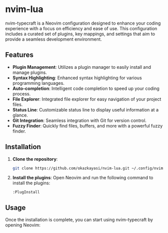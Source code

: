 # nvim-lua

nvim-typecraft is a Neovim configuration designed to enhance your coding experience with a focus on efficiency and ease of use. This configuration includes a curated set of plugins, key mappings, and settings that aim to provide a seamless development environment.

## Features

- **Plugin Management**: Utilizes a plugin manager to easily install and manage plugins.
- **Syntax Highlighting**: Enhanced syntax highlighting for various programming languages.
- **Auto-completion**: Intelligent code completion to speed up your coding process.
- **File Explorer**: Integrated file explorer for easy navigation of your project files.
- **Status Line**: Customizable status line to display useful information at a glance.
- **Git Integration**: Seamless integration with Git for version control.
- **Fuzzy Finder**: Quickly find files, buffers, and more with a powerful fuzzy finder.

## Installation

1. **Clone the repository**:
    ```sh
    git clone https://github.com/okazkayasi/nvim-lua.git ~/.config/nvim
    ```

2. **Install the plugins**:
    Open Neovim and run the following command to install the plugins:
    ```vim
    :PlugInstall
    ```

## Usage

Once the installation is complete, you can start using nvim-typecraft by opening Neovim:
